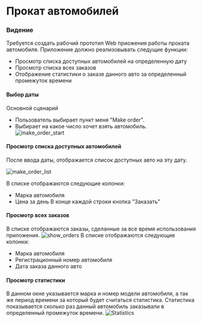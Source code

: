 # Прокат автомобилей
### Видение
 Требуется создать рабочий прототип Web приожения работы проката автомобиля.
 Приложение должно реализовывать следущие функции:
 - Просмотр списка доступных автомобилей на определенную дату
 - Просмотр списка всех заказов
 - Отображение статистики о заказе данного авто за определенный промежуток времени

 #### Выбор даты
Основной сценарий
  - Пользователь выбирает пункт меня "Make order".
  - Выбирает на какое число хочет взять автомобиль.
![make_order_start](https://user-images.githubusercontent.com/42007915/73498493-88764e00-43ce-11ea-9c01-b0e8988d4bbe.png)

#### Просмотр списка доступных автомобилей
После ввода даты, отображается список доступных авто на эту дату.

![make_order_list](https://user-images.githubusercontent.com/42007915/73498624-d9864200-43ce-11ea-9ed4-0cb5774cfdfe.png)

В списке отображаются следующие колонки:
  - Марка автомобиля
  - Цена за день
В конце каждой строки кнопка "Заказать"

 #### Просмотр всех заказов
 В списке отображаются заказы, сделанные за все время использования приложения.
 ![show_orders](https://user-images.githubusercontent.com/42007915/73498761-43065080-43cf-11ea-8e13-98d5851136dd.png)
 В списке отображаются следующие колонки:
  - Марка автомобиля
  - Регистрационный номер автомобиля
  - Дата заказа данного авто

 #### Просмотр статистики
 В данном окне указывается марка и номер модели автомобиля, а так же период времени за который будет считаться статистика.
 Статистика показывается сколько раз данный автомобиль заказывали в определенный промежуток времени.
![Statistics](https://user-images.githubusercontent.com/42007915/73499122-3a624a00-43d0-11ea-859c-1b3eef68e8a8.png)

